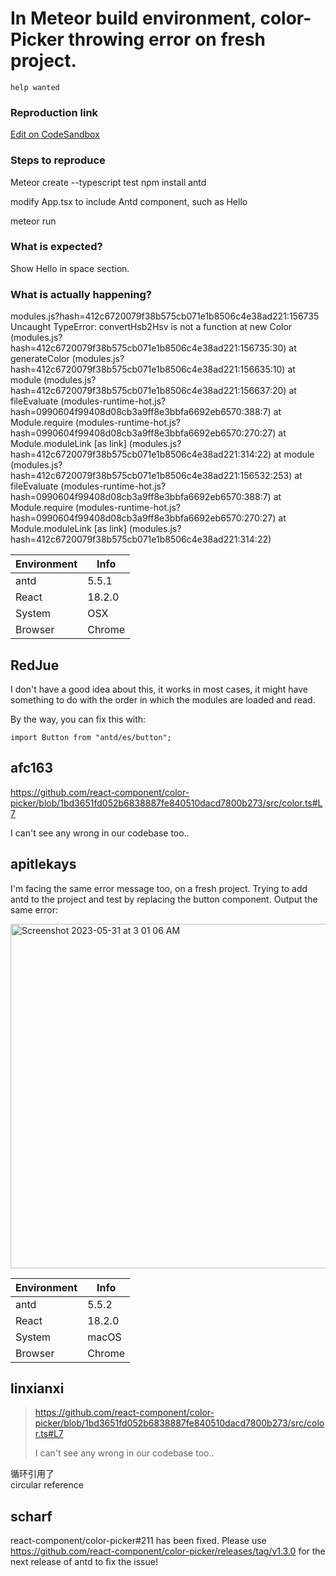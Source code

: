 # In Meteor build environment, color-Picker throwing error on fresh project.

`help wanted`

### Reproduction link

[Edit on CodeSandbox
](https://codesandbox.io/p/sandbox/laughing-germain-x4gun3)

### Steps to reproduce

Meteor create --typescript test
npm install antd

modify App.tsx to include Antd component, such as <Space>Hello</Space>

meteor run

### What is expected?

Show Hello in space section.

### What is actually happening?

modules.js?hash=412c6720079f38b575cb071e1b8506c4e38ad221:156735 Uncaught TypeError: convertHsb2Hsv is not a function
at new Color (modules.js?hash=412c6720079f38b575cb071e1b8506c4e38ad221:156735:30)
at generateColor (modules.js?hash=412c6720079f38b575cb071e1b8506c4e38ad221:156635:10)
at module (modules.js?hash=412c6720079f38b575cb071e1b8506c4e38ad221:156637:20)
at fileEvaluate (modules-runtime-hot.js?hash=0990604f99408d08cb3a9ff8e3bbfa6692eb6570:388:7)
at Module.require (modules-runtime-hot.js?hash=0990604f99408d08cb3a9ff8e3bbfa6692eb6570:270:27)
at Module.moduleLink [as link] (modules.js?hash=412c6720079f38b575cb071e1b8506c4e38ad221:314:22)
at module (modules.js?hash=412c6720079f38b575cb071e1b8506c4e38ad221:156532:253)
at fileEvaluate (modules-runtime-hot.js?hash=0990604f99408d08cb3a9ff8e3bbfa6692eb6570:388:7)
at Module.require (modules-runtime-hot.js?hash=0990604f99408d08cb3a9ff8e3bbfa6692eb6570:270:27)
at Module.moduleLink [as link] (modules.js?hash=412c6720079f38b575cb071e1b8506c4e38ad221:314:22)

| Environment | Info   |
| ----------- | ------ |
| antd        | 5.5.1  |
| React       | 18.2.0 |
| System      | OSX    |
| Browser     | Chrome |

<!-- generated by ant-design-issue-helper. DO NOT REMOVE -->

## RedJue

I don't have a good idea about this, it works in most cases, it might have something to do with the order in which the modules are loaded and read.

By the way, you can fix this with:

```tsx
import Button from "antd/es/button";
```

## afc163

https://github.com/react-component/color-picker/blob/1bd3651fd052b6838887fe840510dacd7800b273/src/color.ts#L7

I can't see any wrong in our codebase too..

## apitlekays

I'm facing the same error message too, on a fresh project. Trying to add antd to the project and test by replacing the button component. Output the same error:

<img width="551" alt="Screenshot 2023-05-31 at 3 01 06 AM" src="https://github.com/ant-design/ant-design/assets/3820817/3da916c3-1b1a-4346-9d2a-4d47f05cffc6">

| Environment | Info   |
| ----------- | ------ |
| antd        | 5.5.2  |
| React       | 18.2.0 |
| System      | macOS  |
| Browser     | Chrome |

## linxianxi

> https://github.com/react-component/color-picker/blob/1bd3651fd052b6838887fe840510dacd7800b273/src/color.ts#L7
>
> I can't see any wrong in our codebase too..

循环引用了  
circular reference

## scharf

react-component/color-picker#211 has been fixed. Please use https://github.com/react-component/color-picker/releases/tag/v1.3.0 for the next release of antd to fix the issue!
